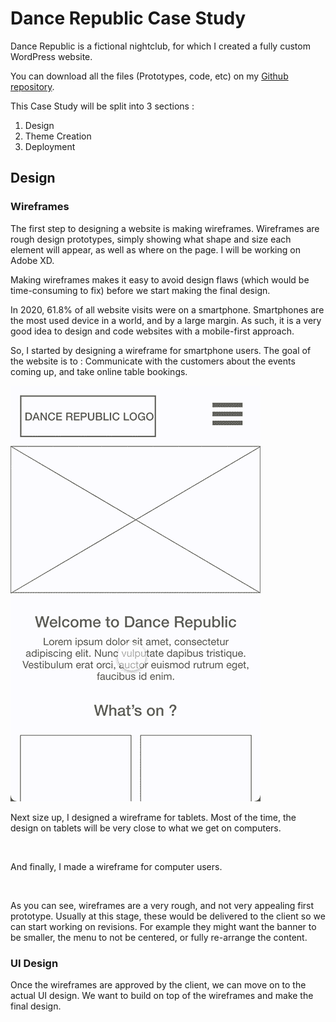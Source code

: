 # Dance Republic Case Study

Dance Republic is a fictional nightclub, for which I created a fully custom WordPress website.

You can download all the files (Prototypes, code, etc) on my [Github repository](#).

This Case Study will be split into 3 sections :

1. Design
2. Theme Creation
3. Deployment

## Design

### Wireframes

The first step to designing a website is making wireframes. Wireframes are rough design prototypes, simply showing what shape and size each element will appear, as well as where on the page. I will be working on Adobe XD.

Making wireframes makes it easy to avoid design flaws (which would be time-consuming to fix) before we start making the final design.


In 2020, 61.8% of all website visits were on a smartphone. Smartphones are the most used device in a world, and by a large margin. As such, it is a very good idea to design and code websites with a mobile-first approach.

So, I started by designing a wireframe for smartphone users. The goal of the website is to : Communicate with the customers about the events coming up, and take online table bookings.

![Mobile Wireframe](Wireframe-Mobile.gif)

Next size up, I designed a wireframe for tablets. Most of the time, the design on tablets will be very close to what we get on computers.

![]()

And finally, I made a wireframe for computer users.

![]()


As you can see, wireframes are a very rough, and not very appealing first prototype. Usually at this stage, these would be delivered to the client so we can start working on revisions. For example they might want the banner to be smaller, the menu to not be centered, or fully re-arrange the content.


### UI Design

Once the wireframes are approved by the client, we can move on to the actual UI design. We want to build on top of the wireframes and make the final design.

